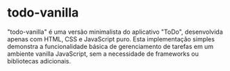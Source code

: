 # todo-vanilla
"todo-vanilla" é uma versão minimalista do aplicativo "ToDo", desenvolvida apenas com HTML, CSS e JavaScript puro. Esta implementação simples demonstra a funcionalidade básica de gerenciamento de tarefas em um ambiente vanilla JavaScript, sem a necessidade de frameworks ou bibliotecas adicionais.
